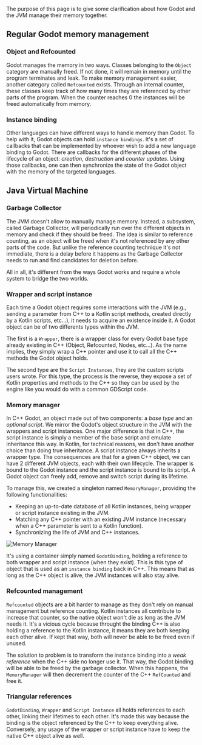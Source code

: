 The purpose of this page is to give some clarification about how Godot and the JVM manage their memory together. 

## Regular Godot memory management

### Object and Refcounted

Godot manages the memory in two ways. Classes belonging to the `Object` category are manually freed.
If not done, it will remain in memory until the program terminates and leak. To make memory management easier,
another category called `Refcounted` exists. Through an internal counter, these classes keep track of how many
times they are referenced by other parts of the program. When the counter reaches 0 the instances will be freed
automatically from memory.

### Instance binding

Other languages can have different ways to handle memory than Godot. To help with it, Godot objects can hold `instance bindings`.
It's a set of callbacks that can be implemented by whoever wish to add a new language binding to Godot.
There are callbacks for the different phases of the lifecycle of an object: *creation*, *destruction* and *counter updates*.
Using those callbacks, one can then synchronize the state of the Godot object with the memory of the targeted languages.

## Java Virtual Machine

### Garbage Collector

The JVM doesn't allow to manually manage memory. Instead, a subsystem, called Garbage Collector, will periodically run over the
different objects in memory and check if they should be freed. The idea is similar to reference counting, as an object will be
freed when it's not referenced by any other parts of the code. But unlike the reference counting technique it's not immediate,
there is a delay before it happens as the Garbage Collector needs to run and find candidates for deletion before.

All in all, it's different from the ways Godot works and require a whole system to bridge the two worlds.

### Wrapper and script instance

Each time a Godot object requires some interactions with the JVM (e.g., sending a parameter from C++ to a Kotlin script methods,
created directly by a Kotlin scripts, etc...), it needs to acquire an existence inside it. A Godot object can be of two differents
types within the JVM.

The first is a `Wrapper`, there is a wrapper class for every Godot base type already existing in C++ (Object, Refcounted, Nodes, etc...).
As the name implies, they simply wrap a C++ pointer and use it to call all the C++ methods the Godot object holds.

The second type are the `Script Instances`, they are the custom scripts users wrote. For this type, the process is the reverse,
they expose a set of Kotlin properties and methods to the C++ so they can be used by the engine like you would do with a common GDScript code.

### Memory manager

In C++ Godot, an object made out of two components: a *base type* and an *optional script*. We mirror the Godot's object structure in the JVM
with the wrappers and script instances. One major difference is that in C++, the script instance is simply a member of the base script and
emulate inheritance this way. In Kotlin, for technical reasons, we don't have another choice than doing true inheritance.
A script instance always inherits a wrapper type. The consequences are that for a given C++ object, we can have 2 different JVM objects, each with their own lifecycle.
The wrapper is bound to the Godot instance and the script instance is bound to its script.
A Godot object can freely add, remove and switch script during its lifetime.

To manage this, we created a singleton named `MemoryManager`, providing the following functionalities:

* Keeping an up-to-date database of all Kotlin instances, being wrapper or script instance existing in the JVM.
* Matching any C++ pointer with an existing JVM instance (necessary when a C++ parameter is sent to a Kotlin function).
* Synchronizing the life of JVM and C++ instances.

![Memory Manager](../../assets/img/memory_manager.png)

It's using a container simply named `GodotBinding`, holding a reference to both wrapper and script instance (when they exist).
This is this type of object that is used as an `instance binding` back in C++.
This means that as long as the C++ object is alive, the JVM instances will also stay alive.

### Refcounted management

`Refcounted` objects are a bit harder to manage as they don't rely on manual management but reference counting.
Kotlin instances all contribute to increase that counter, so the native object won't die as long as the JVM needs it.
It's a vicious cycle because throught the binding C++ is also holding a reference to the Kotlin instance, it means they are both keeping each other alive.
If kept that way, both will never be able to be freed even if unused.

The solution to problem is to transform the instance binding into a *weak reference* when the C++ side no longer use it.
That way, the Godot binding will be able to be freed by the garbage collector. When this happens, the `MemoryManager` will then decrement
the counter of the C++ `RefCounted` and free it.

### Triangular references

`GodotBinding`, `Wrapper` and `Script Instance` all holds references to each other, linking their lifetimes to each other.
It's made this way because the binding is the object referenced by the C++ to keep everything alive.
Conversely, any usage of the wrapper or script instance have to keep the native C++ object alive as well.
